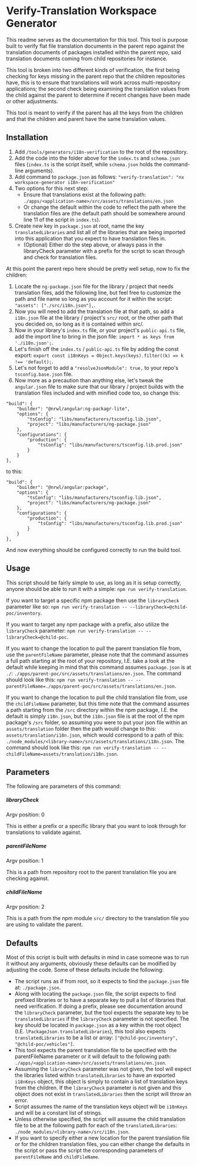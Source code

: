 # Verify-Translation Workspace Generator

This readme serves as the documentation for this tool. This tool is purpose built to verify flat file translation documents in the parent repo against the translation documents of packages installed within the parent repo, said translation documents coming from child repositories for instance.

This tool is broken into two different kinds of verification, the first being checking for keys missing in the parent repo that the children repositories have, this is to ensure that translations will work across multi-repository applications; the second check being examining the translation values from the child against the parent to determine if recent changes have been made or other adjustments.

This tool is meant to verify if the parent has all the keys from the children and that the children and parent have the same translation values.

## Installation

1. Add `/tools/generators/i18n-verification` to the root of the repository.
1. Add the code into the folder above for the `index.ts` and `schema.json` files (`index.ts` is the script itself, while `schema.json` holds the command-line arguments).
1. Add command to `package.json` as follows: `"verify-translation": "nx workspace-generator i18n-verification"`
1. Two options for this next step:
    - Ensure that translations exist at the following path: `./apps/<application-name>/src/assets/translations/en.json`
    - Or change the default within the code to reflect the path where the translation files are (the default path should be somewhere around line 11 of the script in `index.ts`).
1. Create new key in `package.json` at root, name the key `translatedLibraries` and list all of the libraries that are being imported into this application that you expect to have translation files in.
    - (Optional) Either do the step above, or always pass in the libraryCheck parameter with a prefix for the script to scan through and check for translation files.

At this point the parent repo here should be pretty well setup, now to fix the children:

1. Locate the `ng-package.json` file for the library / project that needs translation files, add the following line, but feel free to customize the path and file name so long as you account for it within the script: `"assets": ["./src/i18n.json"],`.
1. Now you will need to add the translation file at that path, so add a `i18n.json` file at the library / project's `src/` root, or the other path that you decided on, so long as it is contained within src/.
1. Now in your library's `index.ts` file, or your project's `public-api.ts` file, add the import line to bring in the json file: `import * as keys from './i18n.json';`.
1. Let's finish off the `index.ts` / `public-api.ts` file by adding the const export: `export const i18nKeys = Object.keys(keys).filter((k) => k !== 'default);`.
1. Let's not forget to add a `"resolveJsonModule": true,` to your repo's `tsconfig.base.json` file.
1. Now more as a precaution than anything else, let's tweak the `angular.json` file to make sure that our library / project builds with the translation files included and with minified code too, so change this:

```
"build": {
    "builder": "@nrwl/angular:ng-packagr-lite",
    "options": {
        "tsConfig": "libs/manufacturers/tsconfig.lib.json",
        "project": "libs/manufacturers/ng-package.json"
    },
    "configurations": {
        "production": {
            "tsConfig": "libs/manufacturers/tsconfig.lib.prod.json"
        }
    }
},
```

to this:

```
"build": {
    "builder": "@nrwl/angular:package",
    "options": {
        "tsConfig": "libs/manufacturers/tsconfig.lib.json",
        "project": "libs/manufacturers/ng-package.json"
    },
    "configurations": {
        "production": {
            "tsConfig": "libs/manufacturers/tsconfig.lib.prod.json"
        }
    }
},
```

And now everything should be configured correctly to run the build tool.

## Usage

This script should be fairly simple to use, as long as it is setup correctly, anyone should be able to run it with a simple: `npm run verify-translation`.

If you want to target a specific npm package then use the `libraryCheck` parameter like so: `npm run verify-translation -- --libraryCheck=@child-poc/inventory`.

If you want to target any npm package with a prefix, also utilize the `libraryCheck` parameter: `npm run verify-translation -- --libraryCheck=@child-poc`.

If you want to change the location to pull the parent translation file from, use the `parentFileName` parameter, please note that the command assumes a full path starting at the root of your repository, I.E. take a look at the default while keeping in mind that this command assumes `package.json` is at `./`: `./apps/parent-poc/src/assets/translations/en.json`. The command should look like this: `npm run verify-translation -- --parentFileName=./apps/parent-poc/src/assets/translations/en.json`.

If you want to change the location to pull the child translation file from, use the `childFileName` parameter, but this time note that the command assumes a path starting from the `/src` directory within the npm package, I.E. the default is simply `i18n.json`, but the `i18n.json` file is at the root of the npm package's `/src` folder, so assuming you were to put your json file within an `assets/translation` folder then the path would change to this: `assets/translation/i18n.json`, which would correspond to a path of this: `./node_modules/<library-name>/src/assets/translations/i18n.json`. The command should look like this: `npm run verify-translation -- --childFileName=assets/translation/i18n.json`.

## Parameters

The following are parameters of this command:

##### libraryCheck

Argv position: 0

This is either a prefix or a specific library that you want to look through for translations to validate against.

##### parentFileName

Argv position: 1

This is a path from repository root to the parent translation file you are checking against.

##### childFileName

Argv position: 2

This is a path from the npm module `src/` directory to the translation file you are using to validate the parent.

## Defaults

Most of this script is built with defaults in mind in case someone was to run it without any arguments, obviously these defaults can be modified by adjusting the code. Some of these defaults include the following:

-   The script runs as if from root, so it expects to find the `package.json` file at: `./package.json`.
-   Along with locating the `package.json` file, the script expects to find prefixed libraries or to have a separate key to pull a list of libraries that need verification. If doing a prefix, please see documentation around the `libraryCheck` parameter, but the tool expects the separate key to be `translatedLibraries` if the `libraryCheck` parameter is not specified. The key should be located in `package.json` as a key within the root object (I.E. `lPackageJson.translatedLibraries`), this tool also expects `translatedLibraries` to be a list or array: `["@child-poc/inventory", "@child-poc/vehicles"]`.
-   This tool expects the parent translation file to be specified with the parentFileName parameter or it will default to the following path: `./apps/<application-name>/src/assets/translations/en.json`.
-   Assuming the `libraryCheck` parameter was not given, the tool will expect the libraries listed within `translatedLibraries` to have an exported `i18nKeys` object, this object is simply to contain a list of translation keys from the children. If the `libraryCheck` parameter is not given and this object does not exist in `translatedLibraries` then the script will throw an error.
-   Script assumes the name of the translation keys object will be `i18nKeys` and will be a constant list of strings.
-   Unless otherwise specified, the script will assume the child translation file to be at the following path for each of the `translatedLibraries`: `./node_modules/<library-name>/src/i18n.json`.
-   If you want to specify either a new location for the parent translation file or for the children translation files, you can either change the defaults in the script or pass the script the corresponding parameters of `parentFileName` and `childFileName`.
